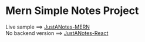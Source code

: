 # Mern Simple Notes Project

Live sample ==>   [JustANotes-MERN](https://justanotes.netlify.app/login) <br/>
No backend version ==>   [JustANotes-React](https://justa-note.netlify.app/)
